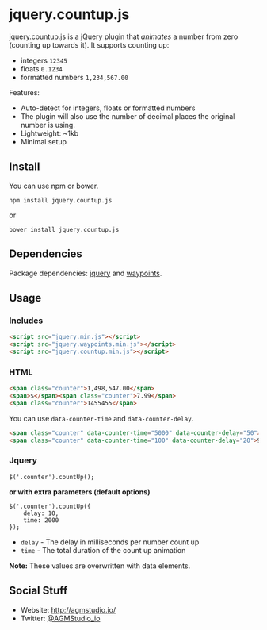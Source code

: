 # jquery.countup.js

jquery.countup.js is a jQuery plugin that *animates* a number from zero (counting up towards it). It supports counting up:

* integers `12345`
* floats `0.1234`
* formatted numbers `1,234,567.00`

Features:

* Auto-detect for integers, floats or formatted numbers
* The plugin will also use the number of decimal places the original number is using.
* Lightweight: ~1kb
* Minimal setup


## Install

You can use npm or bower.

```
npm install jquery.countup.js
```
or
```
bower install jquery.countup.js
```

## Dependencies

Package dependencies: [jquery](https://github.com/jquery/jquery) and [waypoints](https://github.com/imakewebthings/waypoints).

## Usage

### Includes

```html
<script src="jquery.min.js"></script>
<script src="jquery.waypoints.min.js"></script>
<script src="jquery.countup.min.js"></script>
```

### HTML

```html
<span class="counter">1,498,547.00</span>
<span>$</span><span class="counter">7.99</span>
<span class="counter">1455455</span>
```

You can use `data-counter-time` and `data-counter-delay`.

```html
<span class="counter" data-counter-time="5000" data-counter-delay="50">1981</span><br><br><br>
<span class="counter" data-counter-time="100" data-counter-delay="20">9842</span><br><br><br>
```

### Jquery

```
$('.counter').countUp();
```

**or with extra parameters (default options)**

```
$('.counter').countUp({
    delay: 10,
    time: 2000
});
```

* `delay` - The delay in milliseconds per number count up
* `time` - The total duration of the count up animation

**Note:** These values are overwritten with data elements.

## Social Stuff

* Website: http://agmstudio.io/
* Twitter: [@AGMStudio_io](https://twitter.com/AGMStudio_io)
